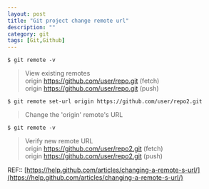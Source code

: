 ```yaml
---
layout: post
title: "Git project change remote url"
description: ""
category: git
tags: [Git,Github]
---
```



```
$ git remote -v

```
> View existing remotes    
> origin  https://github.com/user/repo.git (fetch)    
> origin  https://github.com/user/repo.git (push)    

```
$ git remote set-url origin https://github.com/user/repo2.git

```
> Change the 'origin' remote's URL

```
$ git remote -v

```
> Verify new remote URL    
> origin  https://github.com/user/repo2.git (fetch)    
> origin  https://github.com/user/repo2.git (push)    

REF::
[https://help.github.com/articles/changing-a-remote-s-url/](https://help.github.com/articles/changing-a-remote-s-url/)